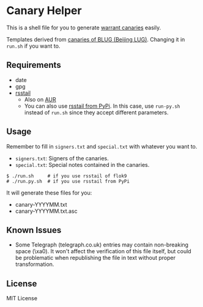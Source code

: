# Canary Helper

This is a shell file for you to generate [warrant canaries](https://en.wikipedia.org/wiki/Warrant_canary) easily.

Templates derived from [canaries of BLUG (Beijing LUG)](https://beijinglug.club/wiki/doku.php?id=blug-canary-1). Changing it in `run.sh` if you want to.

## Requirements
* date
* gpg
* [rsstail](https://github.com/flok99/rsstail)
  * Also on [AUR](https://aur.archlinux.org/packages/rsstail)
  * You can also use [rsstail from PyPi](https://pypi.org/project/rsstail/). In this case, use `run-py.sh` instead of `run.sh` since they accept different parameters.

## Usage

Remember to fill in `signers.txt` and `special.txt` with whatever you want to.

* `signers.txt`: Signers of the canaries.
* `special.txt`: Special notes contained in the canaries.

``` shell
$ ./run.sh     # if you use rsstail of flok9
# ./run.py.sh  # if you use rsstail from PyPi
```

It will generate these files for you:
* canary-YYYYMM.txt
* canary-YYYYMM.txt.asc

## Known Issues
* Some Telegraph (telegraph.co.uk) entries may contain non-breaking space (\xa0). It won't affect the verification of this file itself, but could be problematic when republishing the file in text without proper transformation.

## License

MIT License
